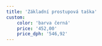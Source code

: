 ```yaml
---
title: 'Základní prostupová taška'
custom:
    color: 'barva černá'
    price: '452,00'
    price_dph: '546,92'
---
```


